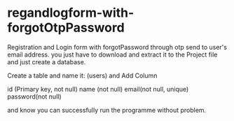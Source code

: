 # regandlogform-with-forgotOtpPassword

Registration and Login form with forgotPassword through otp send to user's email address.
you just have to download and extract it to the Project file and just create a database.

Create a table and name it: (users)
and Add Column

id (Primary key, not null)
name (not null)
email(not null, unique)
password(not null)

and know you can successfully run the programme without problem.
